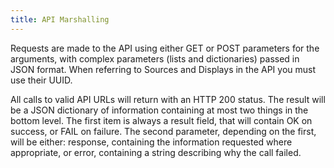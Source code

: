 ```yaml
---
title: API Marshalling
---
```

Requests are made to the API using either GET or POST parameters for the arguments, with complex parameters (lists and dictionaries) passed in JSON format. When referring to Sources and Displays in the API you must use their UUID.

All calls to valid API URLs will return with an HTTP 200 status. The result will be a JSON dictionary of information containing at most two things in the bottom level. The first item is always a result field, that will contain OK on success, or FAIL on failure. The second parameter, depending on the first, will be either: response, containing the information requested where appropriate, or error, containing a string describing why the call failed.